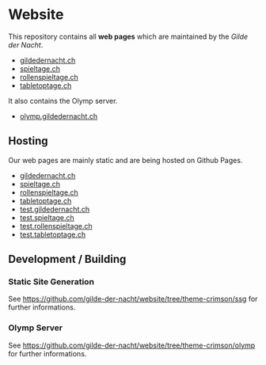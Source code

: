 # Website

This repository contains all **web pages** which are maintained by the _Gilde der Nacht_.

- [gildedernacht.ch](https://gildedernacht.ch)
- [spieltage.ch](https://spieltage.ch)
- [rollenspieltage.ch](https://rollenspieltage.ch)
- [tabletoptage.ch](https://tabletoptage.ch)

It also contains the Olymp server.

- [olymp.gildedernacht.ch](https://olymp.gildedernacht.ch)

## Hosting

Our web pages are mainly static and are being hosted on Github Pages.

- [gildedernacht.ch](https://github.com/gilde-der-nacht/gildedernacht.ch)
- [spieltage.ch](https://github.com/gilde-der-nacht/spieltage.ch)
- [rollenspieltage.ch](https://github.com/gilde-der-nacht/rollenspieltage.ch)
- [tabletoptage.ch](https://github.com/gilde-der-nacht/tabletoptage.ch)
- [test.gildedernacht.ch](https://github.com/gilde-der-nacht/test.gildedernacht.ch)
- [test.spieltage.ch](https://github.com/gilde-der-nacht/test.spieltage.ch)
- [test.rollenspieltage.ch](https://github.com/gilde-der-nacht/test.rollenspieltage.ch)
- [test.tabletoptage.ch](https://github.com/gilde-der-nacht/test.tabletoptage.ch)

## Development / Building

### Static Site Generation

See https://github.com/gilde-der-nacht/website/tree/theme-crimson/ssg for further informations.

### Olymp Server

See https://github.com/gilde-der-nacht/website/tree/theme-crimson/olymp for further informations.
